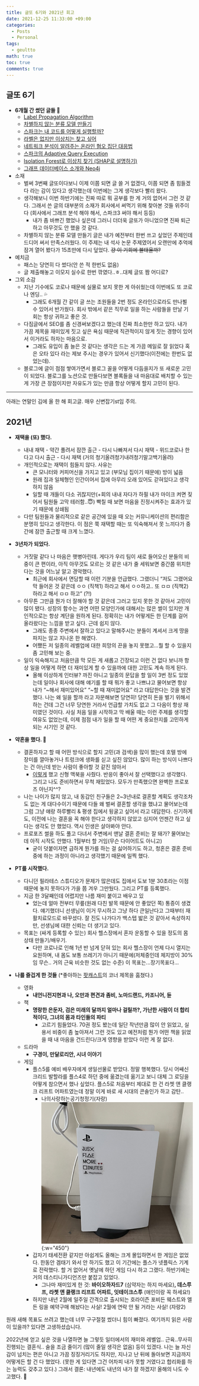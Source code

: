```yaml
---
title: 글또 6기와 2021년 회고
date: 2021-12-25 11:33:00 +09:00
categories:
  - Posts
  - Personal
tags:
  - geultto
math: true
toc: true
comments: true
---
```

## 글또 6기

- **6개월 간 썼던 글들 👀**
    - [Label Propagation Algorithm](https://pizza-thief.github.io/posts/label-propagation-algorithm/)
    - [차별하지 않는 분류 모델 만들기](https://pizza-thief.github.io/posts/ai-fairness-tutorial/)
    - [스파크는 내 코드를 어떻게 실행할까?](https://pizza-thief.github.io/posts/spark-logical-plan-and-physical-plan/)
    - [라벨은 없지만 이상치는 찾고 싶어](https://pizza-thief.github.io/posts/learning-and-evaluating-representations-for-deep-oneclass-classification/)
    - [네트워크 분석이 알려주는 온라인 혐오 집단 대응법](https://pizza-thief.github.io/posts/hidden-resilience-and-adaptive-dynamics-of-global-online-hate-ecology/)
    - [스파크의 Adaptive Query Execution](https://pizza-thief.github.io/posts/spark-adaptive-query-execution/)
    - [Isolation Forest로 이상치 찾기 (SHAP로 설명하기)](https://pizza-thief.github.io/posts/isolation-forest-with-shap/)
    - [그래프 데이터베이스 소개와 Neo4j](https://pizza-thief.github.io/posts/intro-to-graph-database-and-neo4j/)
- 소재
    - 벌써 3번째 글또이다보니 이제 이쯤 되면 글 쓸 거 없겠다, 이쯤 되면 좀 힘들겠다 라는 감이 있다고 생각했는데 이번에는 그게 생각보다 빨리 왔다.
    - 생각해보니 이번 하반기에는 진짜 따로 뭐 공부를 한 게 거의 없어서 그런 것 같다. 그래서 쓴 글의 대부분의 소재가 회사에서 써먹기 위해 찾아본 것들 위주이다 (회사에서 그래프 분석 해야 해서, 스파크3 써야 해서 등등)
        - 내가 좀 바쁘긴 했었나 싶은데 그러니 더더욱 글또가 아니었으면 진짜 퇴근하고 아무것도 안 했을 것 같다.
    - 차별하지 않는 분류 모델 만들기 글은 내가 예전부터 한번 쓰고 싶었던 주제인데 드디어 써서 만족스러웠다. 이 주제는 내 석사 논문 주제였어서 오랜만에 추억에 잠겨 열어 봤다가 15초만에 다시 덮었다. ~~걍 이 기회에 불태울까?~~
- 예치금
    - 패스는 당연히 다 썼다(안 쓴 적 한번도 없음)
    - 글 제출해놓고 이모지 실수로 한번 깎였다..ㅎ..대체 글또 짬 어디로?
- 그외 소감
    - 지난 기수에도 코로나 때문에 실물로 보지 못한 게 아쉬웠는데 이번에도 또 코로나 엔딩.. 💦
        - 그래도 6개월 간 같이 글 쓰는 조원들을 2번 정도 온라인으로라도 만나뵐 수 있어서 반가웠다. 회사 밖에서 같은 직무로 일을 하는 사람들을 만날 기회는 항상 귀하고 좋은 것.
    - 다짐글에서 SEO를 좀 신경써보겠다고 했는데 진짜 최소한만 하고 있다. 내가 가끔 제목을 재미있게 짓고 싶은 욕심 때문에 직관적이지 않게 짓는 경향이 있어서 이거라도 하자는 마음으로.
        - 그래도 유입이 좀 늘은 것 같다는 생각은 드는 게 가끔 메일로 잘 읽었다 혹은 오타 있다 라는 제보 주시는 경우가 있어서 신기했다(이전에는 한번도 없었는데).
    - 블로그에 글이 점점 쌓여가면서 블로그 꼴을 어떻게 다듬을지가 또 새로운 고민이 되었다. 블로그를 노션으로 만들다보면 블록들을 내 마음대로 배치할 수 있는 게 가장 큰 장점이지만 자유도가 있는 만큼 항상 어떻게 할지 고민이 된다.

---

아래는 연말인 김에 올 한 해 회고글. 매우 신변잡기st임 주의.

## 2021년

- **재택을 (또) 했다.**
    - 내내 재택 - 약간 풀려서 잠깐 출근 - 다시 나빠져서 다시 재택 - 위드코로나 한다고 다시 출근 - 다시 재택 (거의 청기올려청기내려청기말고백기올려)
    - 개인적으로는 재택이 힘들지 않다. 사유는
        - 큰 모니터와 커피머신을 가지고 있고 (부모님 집이기 때문에) 방이 넓음
        - 원래 집과 일체형인 인간이어서 집에 아무리 오래 있어도 갇혀있다고 생각하지 않음
        - 일할 때 개들이 다소 귀찮지만(+회의 내내 자다가 하필 내가 마이크 켜면 짖어서 팀원들 고막 테러함..😇) 빡칠 때 보면 마음을 진정시켜주는 효과가 있기 때문에 상쇄됨
    - 다만 팀원들과 물리적으로 같은 공간에 있을 때 오는 커뮤니케이션의 편리함은 분명히 있다고 생각한다. 이 점은 쭉 재택할 때는 또 익숙해져서 못 느끼다가 중간에 잠깐 출근할 때 크게 느꼈다.
    
- **3년차가 되었다.**
    - 거짓말 같다 나 마음은 햇병아린데. 게다가 우리 팀이 새로 들어오신 분들의 비중이 큰 편이라, 아직 아무것도 모르는 것 같은 내가 줄 세워보면 중간쯤 위치한다는 것을 어느날 알고 경악했다.
        - 최근에 회사에서 면담할 때 이런 기분을 언급했다. 그랬더니 “저도 그랬어요 막 들어온 것 같은데 ㅇㅇ (직책1) 하라고 해서 ㅇㅇ하고.. 또 ㅁㅁ (직책2) 하라고 해서 ㅁㅁ 하고” (?!)
    - 아무튼 그만큼 뭔가 더 잘해야 할 것 같은데 그러고 있지 못한 것 같아서 고민이 많이 됐다. 성장의 함수는 과연 어떤 모양인가에 대해서는 많은 썰이 있지만 개인적으로는  항상 계단을 원하게 된다. 정확히는 내가 어떻게든 한 단계를 걸어 올라왔다는 느낌을 받고 싶다. 근데 쉽지 않다.
        - 그래도 종종 주변에서 잘하고 있다고 말해주시는 분들이 계셔서 크게 땅을 파지는 않고 지나온 한 해였다.
        - 어쨌든 저 일종의 레벨업에 대한 희망의 끈을 놓지 못했고...뭘 할 수 있을지 좀 고민해 보는 중.
    - 일이 익숙해지고 처음만큼 막 모든 게 새롭고 긴장되고 이런 건 없다 보니까 항상 일을 어떻게 하면 더 재미있게 할 수 있을까에 대한 고민도 계속 하게 된다.
        - 올해 이상하게 인터뷰? 까진 아니고 일종의 문답을 할 일이 3번 정도 있었는데 일이나 회사에 대해 얘기를 할 때 뭐가 좋고 나쁘냐고 물어보면 항상 내가 “~해서 재미있어요” “~할 때 재미없어요” 라고 대답한다는 것을 발견했다. 나는 왜 일을 할까 라고 자문해보면 당연히! 당연히 돈을 벌기 위해서 하는 건데 그건 너무 당연한 거라서 언급할 가치도 없고 그 다음이 항상 재미였던 것이다. 사실 처음 일을 시작하고 막 배울 때는 이런 주제를 생각할 여유도 없었는데, 이제 점점 내가 일을 할 때 어떤 게 중요한지를 고민하게 되는 시기인 것 같다.

- **약혼을 했다. 💍**
    - 결혼하자고 할 때 어떤 방식으로 할지 고민(과 검색)을 많이 했는데 호텔 방에 장미를 깔아놓거나 트렁크에 생화를 싣고 싶진 않았다. 많이 하는 방식이 나쁘다는 건 아닌데 받는 사람이 좋아할 것 같진 않아서
        - [이렇게](https://pizzathief.oopy.io/b80727e5-00d9-4afc-9835-ea5924818861) 했고 신형 맥북을 사줬다. 반응이 좋아서 잘 선택했다고 생각했다.  그리고 나도 준비하면서 무척 재밌었다. 모두가 만족했으면 완벽한 프로포즈 아닌지^^?
    - 나는 나이가 많지 않고, 내 동갑인 친구들은 2~3년내로 결혼할 계획도 생각조차도 없는 게 대다수이기 때문에 다들 왜 벌써 결혼할 생각을 했냐고 물어보는데 그럼 그냥 얘랑 하루빨리 & 평생 집에서 뒹굴고 싶어서 라고 대답한다. 신기하게도, 이전에 나는 결혼을 꼭 해야 한다고 생각하지 않았고 심지어 언젠간 하고 싶다는 생각도 안 했었다. 역시 인생은 살아봐야 안다.
    - 프로포즈 썰을 하도 풀고 다녀서 주변에서 맨날 결혼 준비는 잘 돼가? 물어보는데 아직 시작도 안했다. 1월부터 할 거임(무슨 다이어트도 아니고)
        - 굳이 덧붙이자면 급하게 뭔가를 하는 걸 싫어하기도 하고, 청혼은 결혼 준비 중에 하는 과정이 아니라고 생각했기 때문에 일찍 했다.
        
- **PT를 시작했다.**
    - 다니던 필라테스 스튜디오가 문제가 많은데도 집에서 도보 1분 30초라는 이점 때문에 놓지 못하다가 가을 쯤 겨우 그만뒀다. 그리고 PT를 등록했다.
    - 지금 한 3달째인데 어렵지만 나름 재미 붙이고 배우고 있
        - 었는데 얼마 전부터 무릎(원래 다친 발목 때문에 안 좋았던 쪽) 통증이 생겼다. 얘기했더니 선생님이 이거 무시하고 그냥 하다 큰일난다고 그때부터 재활치료모드로 바꾸셨다. 잘 진도 나가다가 백스텝 밟은 것 같아서 속상하지만, 선생님에 대한 신뢰는 더 생기고 있다.
    - 목표는 (싸게 등록할 수 있는) 회사 헬스장에서 혼자 운동할 수 있을 정도의 몸상태 만들기/배우기.
        - 다만 코로나로 인해 1년 반 넘게 닫혀 있는 회사 헬스장이 언제 다시 열지는 요원하며, 내 몸도 보통 쓰레기가 아니기 때문에(저체중인데 체지방이 30%임 무슨.. 거의 근육 비슷한 것도 없는 수준) 이 목표는...장기목표다...
        
- **나를 즐겁게 한 것들** (*좋아하는 [팟캐스트](https://www.podbbang.com/channels/13003)의 코너 제목을 훔쳤다.)
    - 영화
        - **내언니전지현과 나, 오만과 편견과 좀비, 노마드랜드, 카조니어, 듄**
    - 책
        - **명랑한 은둔자, 검은 미래의 달까지 얼마나 걸릴까?, 가난한 사람이 더 합리적이다, 그녀의 몸과 타인들의 파티**
            - 고르기 힘들었다. 70권 정도 봤는데 일단 작년만큼 많이 안 읽었고, 실용서 비중이 좀 높아져서 그런 것도 있고 예전처럼 뭔가 어떤 책을 읽었을 때 내 마음을 건드린다/크게 영향을 받았다 이런 게 잘 없다.
    - 드라마
        - **구경이, 만달로리안, 시녀 이야기**
    - 게임
        - 플스5를 예비 배우자에게 생일선물로 받았다. 정말 행복했다. 당시 어쌔신 크리드 발할라를 플스4로 하던 중에 옮겼는데 옮기고 보니 대체 그 로딩을 어떻게 참으면서 했나 싶었다. 플스5로 처음부터 제대로 한 건 라쳇 앤 클랭크 리프트 어파트였는데 정말 이게 바로 새 시대의 콘솔인가 하고 감탄..
            - 나의사랑하는공기청정기(자랑)
                ![](/assets/img/posts/IMG_7646.jpeg){:w="450"}
        - 갑자기 태세전환 같지만 아쉽게도 올해는 크게 몰입하면서 한 게임은 없었다. 한동안 겜태기 와서 안 하기도 했고 이 기간에는 플스가 넷플릭스 기계로 전락했다. 할 거 없어서 옛날에 하던 게임 다시 하고 그랬다. 하반기에는 거의 데스티니가디언즈만 붙잡고 있었다.
            - 그나마 재미있게 한 것: **바이오하자드7** (심약자는 하지 마세요)**, 데스루프, 라쳇 앤 클랭크 리프트 어파트, 잇테이크스투** (애인이랑 꼭 하세요!)
        - 하지만 내년 2월에 일주일 간격으로 출시되는 호라이즌 포비든 웨스트와 엘든 링을 예약구매 해놨다는 사실! 2월에 연락 안 될 거라는 사실! (자랑2)

원래 새해 목표도 쓰려고 했는데 너무 구구절절 썼더니 힘이 빠졌다. 여기까지 읽은 사람이 있을까? 있다면 고생하셨습니다.

2022년에 얻고 싶은 것을 나열하면 늘 그렇듯 일터에서의 재미와 레벨업.. 근육..무사히 진행되는 결혼식.. 술을 조금 줄이기 (많이 줄일 생각은 없음) 등이 있겠다.  나는 늘 자신감이 넘치는 편은 아니고 가끔 징징거리기도 하지만, 지나고 난 뒤에 돌아보면 지금까지 어떻게든 할 건 다 했었다. (못한 게 있다면 그건 어차피 내가 못할 거였다고 합리화를 하는 능력도 갖추고 있다.) 그래서 결론: 내년에도 내년의 내가 잘 하겠지! 올해의 나도 수고했다. 🎉
